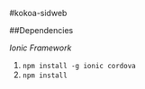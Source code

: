 #kokoa-sidweb

##Dependencies

*Ionic Framework*

1) `npm install -g ionic cordova`
2) `npm install`

